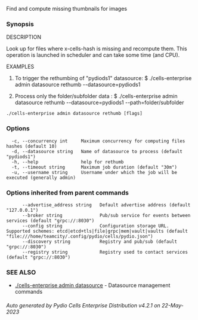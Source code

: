 Find and compute missing thumbnails for images

### Synopsis


DESCRIPTION

  Look up for files where x-cells-hash is missing and recompute them. This operation is launched in scheduler and can take
  some time (and CPU).

EXAMPLES

  1. To trigger the rethumbing of "pydiods1" datasource:
  $ ./cells-enterprise admin datasource rethumb --datasource=pydiods1

  2. Process only the folder/subfolder data :
  $ ./cells-enterprise admin datasource rethumb --datasource=pydiods1 --path=folder/subfolder



```
./cells-enterprise admin datasource rethumb [flags]
```

### Options

```
  -c, --concurrency int     Maximum concurrency for computing files hashes (default 10)
  -d, --datasource string   Name of datasource to process (default "pydiods1")
  -h, --help                help for rethumb
  -t, --timeout string      Maximum job duration (default "30m")
  -u, --username string     Username under which the job will be executed (generally admin)
```

### Options inherited from parent commands

```
      --advertise_address string   Default advertise address (default "127.0.0.1")
      --broker string              Pub/sub service for events between services (default "grpc://:8030")
      --config string              Configuration storage URL. Supported schemes: etcd|etcd+tls|file|grpc|mem|vault|vaults (default "file:///home/teamcity/.config/pydio/cells/pydio.json")
      --discovery string           Registry and pub/sub (default "grpc://:8030")
      --registry string            Registry used to contact services (default "grpc://:8030")
```

### SEE ALSO

* [./cells-enterprise admin datasource](./cells-enterprise-admin-datasource)	 - Datasource management commands

###### Auto generated by Pydio Cells Enterprise Distribution v4.2.1 on 22-May-2023

